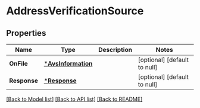 # AddressVerificationSource

## Properties
Name | Type | Description | Notes
------------ | ------------- | ------------- | -------------
**OnFile** | [***AvsInformation**](avs_information.md) |  | [optional] [default to null]
**Response** | [***Response**](response.md) |  | [optional] [default to null]

[[Back to Model list]](../README.md#documentation-for-models) [[Back to API list]](../README.md#documentation-for-api-endpoints) [[Back to README]](../README.md)


